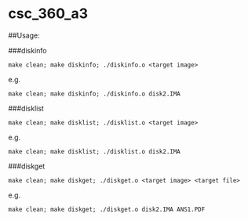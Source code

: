 # csc_360_a3

##Usage:

###diskinfo
```shell
make clean; make diskinfo; ./diskinfo.o <target image>
```
e.g.
```shell
make clean; make diskinfo; ./diskinfo.o disk2.IMA
```

###disklist
```shell
make clean; make disklist; ./disklist.o <target image>
```
e.g.
```shell
make clean; make disklist; ./disklist.o disk2.IMA
```

###diskget
```shell
make clean; make diskget; ./diskget.o <target image> <target file>
```
e.g.
```shell
make clean; make diskget; ./diskget.o disk2.IMA ANS1.PDF
```
